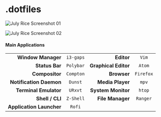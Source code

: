 # .dotfiles

![July Rice Screenshot 01](https://user-images.githubusercontent.com/28808441/43039687-01b5a094-8d33-11e8-98f1-e0a3c118dae4.png)

![July Rice Screenshot 02](https://user-images.githubusercontent.com/28808441/43039698-398bb260-8d33-11e8-917c-67add2de7ebf.png)

#### Main Applications

|                          |           |                      |           |
|-------------------------:|:---------:|---------------------:|:---------:|
| **Window Manager**       | `i3-gaps` | **Editor**           | `Vim`     |
| **Status Bar**           | `Polybar` | **Graphical Editor** | `Atom`    |
| **Compositor**           | `Compton` | **Browser**          | `Firefox` |
| **Notification Daemon**  | `Dunst`   | **Media Player**     | `mpv`     |
| **Terminal Emulator**    | `URxvt`   | **System Monitor**   | `htop`    |
| **Shell / CLI**          | `Z-Shell` | **File Manager**     | `Ranger`  |
| **Application Launcher** | `Rofi`    | []()                 | []()      |

<!-- Keybinds -->
<!-- notes on functionality (ctrl-t) -->
<!-- credits section -->

